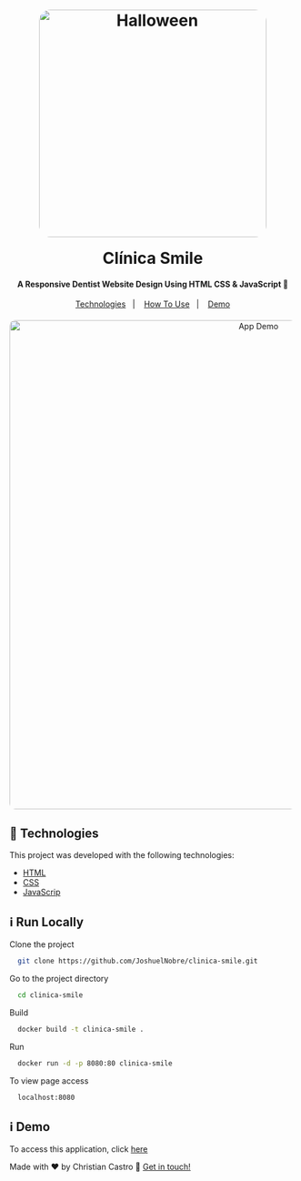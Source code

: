 <h1 align="center">
    <img alt="Halloween" src="assets/logo.png" style="width: 400px; border-radius: 20px; margin-bottom:20px;" />
    <br>
    Clínica Smile
</h1>

<h4 align="center">
  A Responsive Dentist Website Design Using HTML CSS & JavaScript 🦷
</h4>


<p align="center" style="margin-bottom:20px">
  <a href="#rocket-technologies">Technologies</a>&nbsp;&nbsp;&nbsp;|&nbsp;&nbsp;&nbsp;
  <a href="#information_source-how-to-use">How To Use</a>&nbsp;&nbsp;&nbsp;|&nbsp;&nbsp;&nbsp;
  <a href="#information_source-demo">Demo</a>
</p>

<p align="center">
  <img alt="App Demo" src="assets/site.gif" style="width: 860px; border-radius: 10px;">
</p>

## :rocket: Technologies

This project was developed with the following technologies:

-  [HTML](https://developer.mozilla.org/pt-BR/docs/Web/HTML)
-  [CSS](https://developer.mozilla.org/pt-BR/docs/Web/CSS)
-  [JavaScrip](https://developer.mozilla.org/pt-BR/docs/Web/JavaScript)


## :information_source: Run Locally

Clone the project

```bash
  git clone https://github.com/JoshuelNobre/clinica-smile.git
```

Go to the project directory

```bash
  cd clinica-smile
```

Build

```bash
  docker build -t clinica-smile .
```

Run

```bash
  docker run -d -p 8080:80 clinica-smile
```

To view page access

```bash
  localhost:8080 
```

## :information_source: Demo

To access this application, click [here](https://ccastro01.github.io/clinica-smile)



Made with ♥ by Christian Castro :wave: [Get in touch!](https://www.linkedin.com/in/chrisdcdev/)

